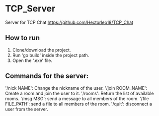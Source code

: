 # TCP_Server
Server for TCP Chat https://github.com/Hectorleo18/TCP_Chat

## How to run
1. Clone/download the project.
2. Run 'go build' inside the project path.
3. Open the '.exe' file.

## Commands for the server:
'/nick NAME': Change the nickname of the user.
'/join ROOM_NAME': Create a room and join the user to it.
'/rooms': Return the list of available rooms.
'/msg MSG': send a message to all members of the room.
'/file FILE_PATH': send a file to all members of the room.
'/quit': disconnect a user from the server.
